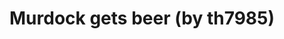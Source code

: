 <!--
id: 7718601087
link: http://tumblr.atmos.org/post/7718601087/murdock-gets-beer-by-th7985
slug: murdock-gets-beer-by-th7985
date: Sun Jul 17 2011 01:32:59 GMT-0700 (PDT)
publish: 2011-07-017
tags: 
title: Murdock gets beer (by th7985)
-->


Murdock gets beer (by th7985)
=============================



